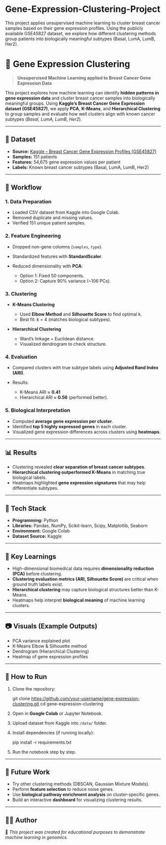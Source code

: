 # Gene-Expression-Clustering-Project
This project applies unsupervised machine learning to cluster breast cancer samples based on their gene expression profiles. Using the publicly available GSE45827 dataset, we explore how different clustering methods group patients into biologically meaningful subtypes (Basal, LumA, LumB, Her2).

# 🧬 Gene Expression Clustering

> **Unsupervised Machine Learning applied to Breast Cancer Gene Expression Data**

This project explores how machine learning can identify **hidden patterns in gene expression data** and cluster breast cancer samples into biologically meaningful groups. Using **Kaggle’s Breast Cancer Gene Expression dataset (GSE45827)**, we apply **PCA**, **K-Means**, and **Hierarchical Clustering** to group samples and evaluate how well clusters align with known cancer subtypes (*Basal, LumA, LumB, Her2*).

---

## 📂 Dataset

* **Source:** [Kaggle – Breast Cancer Gene Expression Profiles (GSE45827)](https://www.kaggle.com/)
* **Samples:** 151 patients
* **Features:** 54,675 gene expression values per patient
* **Labels:** Known breast cancer subtypes (Basal, LumA, LumB, Her2)

---

## 🔑 Workflow

### 1. **Data Preparation**

* Loaded CSV dataset from Kaggle into Google Colab.
* Removed duplicate and missing values.
* Verified 151 unique patient samples.

### 2. **Feature Engineering**

* Dropped non-gene columns (`samples`, `type`).
* Standardized features with **StandardScaler**.
* Reduced dimensionality with **PCA**:

  * Option 1: Fixed 50 components.
  * Option 2: Capture 90% variance (\~106 PCs).

### 3. **Clustering**

* **K-Means Clustering**

  * Used **Elbow Method** and **Silhouette Score** to find optimal k.
  * Best fit: k = 4 (matches biological subtypes).
* **Hierarchical Clustering**

  * Ward’s linkage + Euclidean distance.
  * Visualized dendrogram to check structure.

### 4. **Evaluation**

* Compared clusters with true subtype labels using **Adjusted Rand Index (ARI)**.
* Results:

  * K-Means ARI ≈ **0.41**
  * Hierarchical ARI ≈ **0.56** (performed better).

### 5. **Biological Interpretation**

* Computed **average gene expression per cluster**.
* Identified **top 5 highly expressed genes** in each cluster.
* Visualized gene expression differences across clusters using **heatmaps**.

---

## 📊 Results

* Clustering revealed **clear separation of breast cancer subtypes**.
* **Hierarchical clustering outperformed K-Means** in matching true biological labels.
* Heatmaps highlighted **gene expression signatures** that may help differentiate subtypes.

---

## 🚀 Tech Stack

* **Programming:** Python
* **Libraries:** Pandas, NumPy, Scikit-learn, Scipy, Matplotlib, Seaborn
* **Environment:** Google Colab
* **Dataset Source:** Kaggle

---

## 📌 Key Learnings

* High-dimensional biomedical data requires **dimensionality reduction (PCA)** before clustering.
* **Clustering evaluation metrics (ARI, Silhouette Score)** are critical when ground truth labels exist.
* **Hierarchical clustering** may capture biological structures better than K-Means.
* Heatmaps help interpret **biological meaning** of machine learning clusters.

---

## 📷 Visuals (Example Outputs)

* PCA variance explained plot
* K-Means Elbow & Silhouette method
* Dendrogram (Hierarchical Clustering)
* Heatmap of gene expression profiles

---

## 📖 How to Run

1. Clone the repository:

   git clone https://github.com/your-username/gene-expression-clustering.git
   cd gene-expression-clustering

2. Open in **Google Colab** or Jupyter Notebook.

3. Upload dataset from Kaggle into `/data/` folder.

4. Install dependencies (if running locally):

   pip install -r requirements.txt

5. Run the notebook step by step.

---

## 🔮 Future Work

* Try other clustering methods (DBSCAN, Gaussian Mixture Models).
* Perform **feature selection** to reduce noise genes.
* Use **biological pathway enrichment analysis** on cluster-specific genes.
* Build an interactive **dashboard** for visualizing clustering results.

---

## 👨‍🎓 Author

📌 *This project was created for educational purposes to demonstrate machine learning in genomics.*
